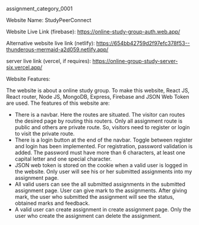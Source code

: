 assignment_category_0001

Website Name: StudyPeerConnect

Website Live Link (firebase): https://online-study-group-auth.web.app/

Alternative website live link (netlify): https://654bb42759d2f97efc378f53--thunderous-mermaid-a2d059.netlify.app/

server live link (vercel, if requires): https://online-group-study-server-six.vercel.app/


Website Features: 

The website is about a online study group. To make this website, React JS, React router, Node JS, MongoDB, Express, Firebase and JSON Web Token are used. 
The features of this website are: 
* There is a navbar. Here the routes are situated. The visitor can routes the desired page by routing this routers. Only all assignment route is public and others are private route. So, visitors need to register or login to visit the private route.
* There is a login button at the end of the navbar. Toggle between register and login has been implemented. For registration, password validation is added. The password must have more than 6 characters, at least one capital letter and one special character. 
* JSON web token is stored on the cookie when a valid user is logged in the website. Only user will see his or her submitted assignments into my assignment page. 
* All valid users can see the all submitted assignments in the submitted assignment page. User can give mark to the assignments. After giving mark, the user who submitted the assignment will see the status, obtained marks and feedback.
* A valid user can create assignment in create assignment page. Only the user who create the assignment can delete the assignment. 

